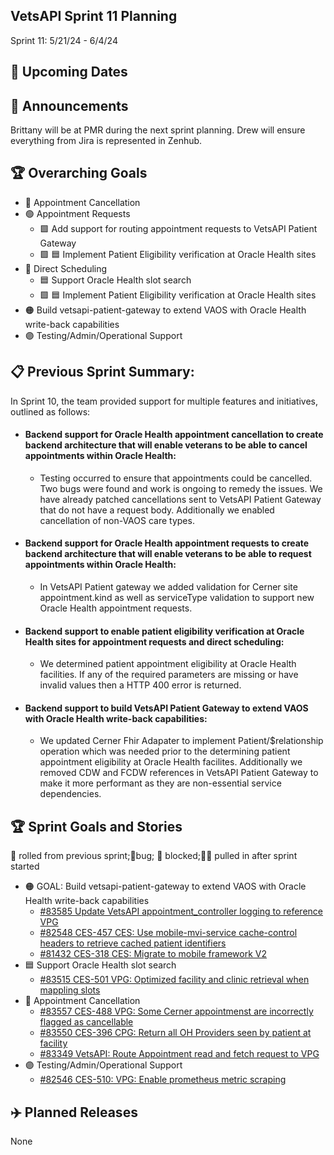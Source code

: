 ## VetsAPI Sprint 11 Planning
Sprint 11: 5/21/24 - 6/4/24

## 📅 Upcoming Dates

## 📣 Announcements
Brittany will be at PMR during the next sprint planning. Drew will ensure everything from Jira is represented in Zenhub. 

## 🏆 Overarching Goals
* 🔴 Appointment Cancellation
* 🟢 Appointment Requests
  * 🟩 Add support for routing appointment requests to VetsAPI Patient Gateway
  * 🟩 🟦 Implement Patient Eligibility verification at Oracle Health sites 
* 🔵 Direct Scheduling
  * 🟦 Support Oracle Health slot search
  *  🟩 🟦 Implement Patient Eligibility verification at Oracle Health sites
* 🟠 Build vetsapi-patient-gateway to extend VAOS with Oracle Health write-back capabilities
* 🟣 Testing/Admin/Operational Support
 
## 📋 Previous Sprint Summary:
In Sprint 10, the team provided support for multiple features and initiatives, outlined as follows:
* #### Backend support for Oracle Health appointment cancellation to create backend architecture that will enable veterans to be able to cancel appointments within Oracle Health:
  * Testing occurred to ensure that appointments could be cancelled. Two bugs were found and work is ongoing to remedy the issues.  We have already patched cancellations sent to VetsAPI Patient Gateway that do not have a request body. Additionally we enabled cancellation of non-VAOS care types. 
*  #### Backend support for Oracle Health appointment requests to create backend architecture that will enable veterans to be able to request  appointments within Oracle Health:
   * In VetsAPI Patient gateway we added validation for Cerner site appointment.kind as well as serviceType validation to support new Oracle Health appointment requests. 
* #### Backend support to enable patient eligibility verification at Oracle Health sites for appointment requests and direct scheduling:
  * We determined patient appointment eligibility at Oracle Health facilities. If any of the required parameters are missing or have invalid values then a HTTP 400 error is returned. 
* #### Backend support to build VetsAPI Patient Gateway to extend VAOS with Oracle Health write-back capabilities: 
  * We updated Cerner Fhir Adapater to implement Patient/$relationship operation which was needed prior to the determining patient appointment eligibility at Oracle Health facilites. Additionally we removed CDW and FCDW references in VetsAPI Patient Gateway to make it more performant as they are non-essential service dependencies. 


## 🏆 Sprint Goals and Stories
🚧 rolled from previous sprint;🐞bug; 🚫 blocked;🧗‍♀️ pulled in after sprint started 
* 🟠 GOAL: Build vetsapi-patient-gateway to extend VAOS with Oracle Health write-back capabilities
  * [#83585 Update VetsAPI appointment_controller logging to reference VPG](https://app.zenhub.com/workspaces/appointments-oracle-health-integration-65a6e99ea522640e4d09393b/issues/gh/department-of-veterans-affairs/va.gov-team/83585)
  * [#82548 CES-457 CES: Use mobile-mvi-service cache-control headers to retrieve cached patient identifiers](https://app.zenhub.com/workspaces/appointments-oracle-health-integration-65a6e99ea522640e4d09393b/issues/gh/department-of-veterans-affairs/va.gov-team/82548)
  * [#81432 CES-318 CES: Migrate to mobile framework V2](https://app.zenhub.com/workspaces/appointments-oracle-health-integration-65a6e99ea522640e4d09393b/issues/gh/department-of-veterans-affairs/va.gov-team/81432) 
*  🟦 Support Oracle Health slot search
   * [#83515 CES-501 VPG: Optimized facility and clinic retrieval when mappling slots](https://app.zenhub.com/workspaces/appointments-oracle-health-integration-65a6e99ea522640e4d09393b/issues/gh/department-of-veterans-affairs/va.gov-team/83515)  
* 🔴 Appointment Cancellation
  * [#83557 CES-488 VPG: Some Cerner appointmenst are incorrectly flagged as cancellable](https://app.zenhub.com/workspaces/appointments-oracle-health-integration-65a6e99ea522640e4d09393b/issues/gh/department-of-veterans-affairs/va.gov-team/83557)
  * [#83550 CES-396 CPG: Return all OH Providers seen by patient at facility](https://app.zenhub.com/workspaces/appointments-oracle-health-integration-65a6e99ea522640e4d09393b/issues/gh/department-of-veterans-affairs/va.gov-team/83550) 
  * [#83349 VetsAPI: Route Appointment read and fetch request to VPG](https://app.zenhub.com/workspaces/appointments-oracle-health-integration-65a6e99ea522640e4d09393b/issues/gh/department-of-veterans-affairs/va.gov-team/83349)
* 🟣 Testing/Admin/Operational Support
  * [#82546 CES-510: VPG: Enable prometheus metric scraping](https://app.zenhub.com/workspaces/appointments-oracle-health-integration-65a6e99ea522640e4d09393b/issues/gh/department-of-veterans-affairs/va.gov-team/82546)
## ✈️ Planned Releases
None
